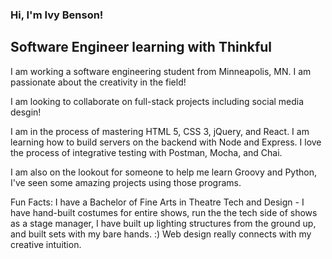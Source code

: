 ### Hi, I'm Ivy Benson!

## Software Engineer learning with Thinkful

I am working a software engineering student from Minneapolis, MN. I am passionate about the creativity in the field!

I am looking to collaborate on full-stack projects including social media desgin!

I am in the process of mastering HTML 5, CSS 3, jQuery, and React. I am learning how to build servers on the backend with Node and Express. I love the process of integrative testing with Postman, Mocha, and Chai.

I am also on the lookout for someone to help me learn Groovy and Python, I've seen some amazing projects using those programs.

Fun Facts: I have a Bachelor of Fine Arts in Theatre Tech and Design - I have hand-built costumes for entire shows, run the the tech side of shows as a stage manager, I have built up lighting structures from the ground up, and built sets with my bare hands. :) Web design really connects with my creative intuition.
